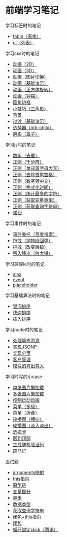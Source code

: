# 前端学习笔记
学习标签时的笔记
- [table（表格）](https://sunrui0217.github.io/learning_notes/标签使用/table（表格）/index.html)  
- [ul（列表）](https://sunrui0217.github.io/learning_notes/标签使用/ul（列表）/index.html)

学习css时的笔记
- [动画（2D）](https://sunrui0217.github.io/learning_notes/CSS/动画（2D）.html)
- [动画（3D）](https://sunrui0217.github.io/learning_notes/CSS/动画（3D）.html)
- [动画（图片切换）](https://sunrui0217.github.io/learning_notes/CSS/动画（图片切换）.html)
- [动画（基础演示）](https://sunrui0217.github.io/learning_notes/CSS/动画（基础演示）.html)
- [动画（正方体旋转）](https://sunrui0217.github.io/learning_notes/CSS/动画（正方体旋转）.html)
- [动画（钟摆）](https://sunrui0217.github.io/learning_notes/CSS/动画（钟摆）.html)
- [圆角边框](https://sunrui0217.github.io/learning_notes/CSS/圆角边框.html)
- [小技巧（三角形）](https://sunrui0217.github.io/learning_notes/CSS/小技巧（三角形）.html)
- [背景](https://sunrui0217.github.io/learning_notes/CSS/背景.html)
- [过渡（基础演示）](https://sunrui0217.github.io/learning_notes/CSS/过渡（基础演示）.html)
- [选择器（nth-child）](https://sunrui0217.github.io/learning_notes/CSS/选择器（nth-child）.html)
- [阴影（盒子）](https://sunrui0217.github.io/learning_notes/CSS/阴影（盒子）.html)

学习js时的笔记
- [数组（去重）](https://sunrui0217.github.io/learning_notes/JS/数组（去重）.js)
- [正则（千分符）](https://sunrui0217.github.io/learning_notes/JS/正则（千分符）.js)
- [正则（单词首字母大写）](https://sunrui0217.github.io/learning_notes/JS/正则（单词首字母大写）.js)
- [正则（去除首尾空格）](https://sunrui0217.github.io/learning_notes/JS/正则（去除首尾空格）.js)
- [正则（数字转中文）](https://sunrui0217.github.io/learning_notes/JS/正则（数字转中文）.js)
- [正则（格式化时间）](https://sunrui0217.github.io/learning_notes/JS/正则（格式化时间）.js)
- [正则（统计最多的字符）](https://sunrui0217.github.io/learning_notes/JS/正则（统计最多的字符）.js)
- [正则（获取变量类型）](https://sunrui0217.github.io/learning_notes/JS/正则（获取变量类型）.js)
- [正则（获取查询字符串）](https://sunrui0217.github.io/learning_notes/JS/正则（获取查询字符串）.js)
- [递归](https://sunrui0217.github.io/learning_notes/JS/递归.js)

学习事件时的笔记
- [事件委托（百度搜索）](https://sunrui0217.github.io/learning_notes/事件/事件委托（百度搜索）/index.html)
- [拖拽（抛物线回弹）](https://sunrui0217.github.io/learning_notes/事件/拖拽（抛物线回弹）/index.html)
- [拖拽（改变层级）](https://sunrui0217.github.io/learning_notes/事件/拖拽（改变层级）/index.html)
- [移入移出（放大镜）](https://sunrui0217.github.io/learning_notes/事件/移入移出（放大镜）/index.html)

学习兼容ie时的笔记
- [ajax](https://sunrui0217.github.io/learning_notes/兼容封装/ajax.js)
- [event](https://sunrui0217.github.io/learning_notes/兼容封装/event.js)
- [placeholder](https://sunrui0217.github.io/learning_notes/兼容封装/placeholder.js)

学习基础算法时的笔记
- [冒泡排序](https://sunrui0217.github.io/learning_notes/基础算法/冒泡排序.js)
- [快速排序](https://sunrui0217.github.io/learning_notes/基础算法/快速排序.js)
- [插入排序](https://sunrui0217.github.io/learning_notes/基础算法/插入排序.js)


学习node时的笔记
- [处理静态资源](https://github.com/sunrui0217/learning_notes/tree/master/NODE/处理静态资源)
- [实现JSONP](https://github.com/sunrui0217/learning_notes/tree/master/NODE/实现JSONP)
- [实现分页](https://github.com/sunrui0217/learning_notes/tree/master/NODE/实现分页)
- [客户管理](https://github.com/sunrui0217/learning_notes/tree/master/NODE/客户管理)
- [模块的导出导入](https://github.com/sunrui0217/learning_notes/tree/master/NODE/模块的导出导入)

学习时写的小case
- [单张图片懒加载](https://sunrui0217.github.io/learning_notes/很小很小的case/图片懒加载/单张图片懒加载.html)
- [多张图片懒加载](https://sunrui0217.github.io/learning_notes/很小很小的case/图片懒加载/多张图片懒加载.html)
- [控制运动动画](https://sunrui0217.github.io/learning_notes/很小很小的case/控制运动动画/index.html)
- [菜单（多级）](https://sunrui0217.github.io/learning_notes/很小很小的case/菜单（多级）/index.html)
- [菜单（折叠）](https://sunrui0217.github.io/learning_notes/很小很小的case/菜单（折叠）/index.html)
- [轮播图（横向）](https://sunrui0217.github.io/learning_notes/很小很小的case/轮播图（横向）/index.html)
- [轮播图（淡入淡出）](https://sunrui0217.github.io/learning_notes/很小很小的case/轮播图（淡入淡出）/index.html)
- [选项卡](https://sunrui0217.github.io/learning_notes/很小很小的case/选项卡/index.html)
- [回到顶部](https://sunrui0217.github.io/learning_notes/很小很小的case/回到顶部.html)
- [生成随机验证码](https://sunrui0217.github.io/learning_notes/很小很小的case/生成随机验证码.html)
- [跑马灯](https://sunrui0217.github.io/learning_notes/很小很小的case/跑马灯.html)

面试题
- [arguments映射](https://github.com/sunrui0217/learning_notes/tree/master/面试题/arguments映射)
- [this指向](https://github.com/sunrui0217/learning_notes/tree/master/面试题/this指向)
- [原型链](https://github.com/sunrui0217/learning_notes/tree/master/面试题/原型链)
- [变量提升](https://github.com/sunrui0217/learning_notes/tree/master/面试题/变量提升)
- [异步](https://github.com/sunrui0217/learning_notes/tree/master/面试题/异步)
- [数据类型](https://github.com/sunrui0217/learning_notes/tree/master/面试题/数据类型)
- [获取查询字符串](https://github.com/sunrui0217/learning_notes/tree/master/面试题/获取查询字符串)
- [闭包+this指向](https://github.com/sunrui0217/learning_notes/tree/master/面试题/闭包+this指向)
- [闭包](https://github.com/sunrui0217/learning_notes/tree/master/面试题/闭包)
- [循环绑定click（腾讯）](https://github.com/sunrui0217/learning_notes/tree/master/面试题/循环绑定click（腾讯）.html)
